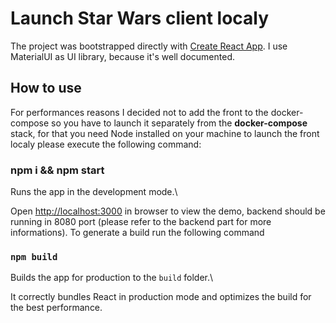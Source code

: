 # Launch Star Wars client localy

  

The project was bootstrapped directly with [Create React App](https://github.com/facebook/create-react-app). I use MaterialUI as UI library, because it's well documented.

  

## How to use

  

For performances reasons I decided not to add the front to the docker-compose so you have to launch it separately from the **docker-compose** stack, for that you need Node installed on your machine to launch the front localy please execute the following command:

  

### npm i && npm start

  

Runs the app in the development mode.\

Open [http://localhost:3000](http://localhost:3000) in browser to view the demo, backend should be running in 8080 port (please refer to the backend part for more informations).
To generate a build run the following command



### `npm build`

  

Builds the app for production to the `build` folder.\

It correctly bundles React in production mode and optimizes the build for the best performance.